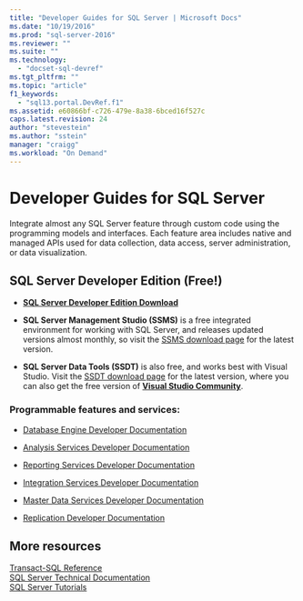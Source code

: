 ```yaml
---
title: "Developer Guides for SQL Server | Microsoft Docs"
ms.date: "10/19/2016"
ms.prod: "sql-server-2016"
ms.reviewer: ""
ms.suite: ""
ms.technology: 
  - "docset-sql-devref"
ms.tgt_pltfrm: ""
ms.topic: "article"
f1_keywords: 
  - "sql13.portal.DevRef.f1"
ms.assetid: e60866bf-c726-479e-8a38-6bced16f527c
caps.latest.revision: 24
author: "stevestein"
ms.author: "sstein"
manager: "craigg"
ms.workload: "On Demand"
---
```

# Developer Guides for SQL Server
  Integrate almost any SQL Server feature through custom code using the programming models and interfaces. Each feature area includes native and managed APIs used for data collection, data access, server administration, or data visualization.  
  
## SQL Server Developer Edition (Free!)

- [**SQL Server Developer Edition Download**](https://my.visualstudio.com/Downloads?q=SQL%20Server%20Developer)

- **SQL Server Management Studio (SSMS)** is a free integrated environment for working with SQL Server, and releases updated versions almost monthly, so visit the [SSMS download page](../ssms/download-sql-server-management-studio-ssms.md) for the latest version.

- **SQL Server Data Tools (SSDT)** is also free, and works best with Visual Studio. Visit the [SSDT download page](../ssdt/download-sql-server-data-tools-ssdt.md) for the latest version, where you can also get the free version of **[Visual Studio Community](https://www.visualstudio.com/products/visual-studio-community-vs.aspx)**.

  
### Programmable features and services: 
 - [Database Engine Developer Documentation](../relational-databases/database-engine-developer-documentation.md)  
  
 - [Analysis Services Developer Documentation](../analysis-services/analysis-services-developer-documentation.md)  
  
 - [Reporting Services Developer Documentation](../reporting-services/reporting-services-developer-documentation.md)  
  
 - [Integration Services Developer Documentation](../integration-services/integration-services-developer-documentation.md)  
  
 - [Master Data Services Developer Documentation](../master-data-services/develop/master-data-services-developer-documentation.md)  
  
 - [Replication Developer Documentation](../relational-databases/replication/concepts/replication-developer-documentation.md)  
  
## More resources 

 [Transact-SQL Reference](../t-sql/language-reference.md)   
 [SQL Server Technical Documentation](../sql-server/sql-server-technical-documentation.md)   
 [SQL Server Tutorials](../sql-server/tutorials-for-sql-server-2016.md)  
  
